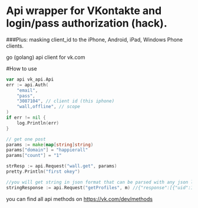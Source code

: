 Api wrapper for VKontakte and login/pass authorization (hack).
==========
###Plus: masking client_id to the iPhone, Android, iPad, Windows Phone clients.

go (golang) api client for vk.com

#How to use

```Go
var api vk_api.Api
err := api.Auth(
    "email",
    "pass",
    "3087104", // client id (this iphone)
    "wall,offline", // scope
)
if err != nil {
    log.Println(err)
}

// get one post
params := make(map[string]string)
params["domain"] = "happierall"
params["count"] = "1"

strResp := api.Request("wall.get", params)
pretty.Println("first okey")

//you will get string in json format that can be parsed with any json lib
stringResponse := api.Request("getProfiles", m) //{"response":[{"uid":1,"first_name":"Pavel","last_name":"Durov"}]}
```

you can find all api methods on https://vk.com/dev/methods